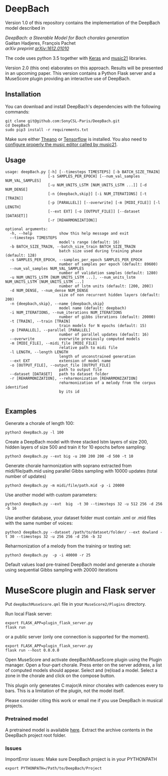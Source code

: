 # DeepBach
Version 1.0 of this repository contains the implementation of the DeepBach model described in

*DeepBach: a Steerable Model for Bach chorales generation*<br/>
Gaëtan Hadjeres, François Pachet<br/>
*arXiv preprint [arXiv:1612.01010](https://arxiv.org/abs/1612.01010)*

The code uses python 3.5 together with [Keras](https://keras.io/) and [music21](http://web.mit.edu/music21/) libraries.

Version 2.0 (this one) elaborates on this approach. Results will be presented in an upcoming paper.
This version contains a Python Flask server and a MuseScore plugin providing an interactive use of DeepBach. 

## Installation

You can download and install DeepBach's dependencies with the following commands:

```
git clone git@github.com:SonyCSL-Paris/DeepBach.git
cd DeepBach
sudo pip3 install -r requirements.txt
```

Make sure either  [Theano](<https://github.com/Theano/Theano>) or [Tensorflow](https://www.tensorflow.org/) is installed.
You also need to [configure properly the music editor called by music21](http://web.mit.edu/music21/doc/moduleReference/moduleEnvironment.html). 

## Usage

```
usage: deepBach.py [-h] [--timesteps TIMESTEPS] [-b BATCH_SIZE_TRAIN]
                   [-s SAMPLES_PER_EPOCH] [--num_val_samples NUM_VAL_SAMPLES]
                   [-u NUM_UNITS_LSTM [NUM_UNITS_LSTM ...]] [-d NUM_DENSE]
                   [-n {deepbach,skip}] [-i NUM_ITERATIONS] [-t [TRAIN]]
                   [-p [PARALLEL]] [--overwrite] [-m [MIDI_FILE]] [-l LENGTH]
                   [--ext EXT] [-o [OUTPUT_FILE]] [--dataset [DATASET]]
                   [-r [REHARMONIZATION]]

optional arguments:
  -h, --help            show this help message and exit
  --timesteps TIMESTEPS
                        model's range (default: 16)
  -b BATCH_SIZE_TRAIN, --batch_size_train BATCH_SIZE_TRAIN
                        batch size used during training phase (default: 128)
  -s SAMPLES_PER_EPOCH, --samples_per_epoch SAMPLES_PER_EPOCH
                        number of samples per epoch (default: 89600)
  --num_val_samples NUM_VAL_SAMPLES
                        number of validation samples (default: 1280)
  -u NUM_UNITS_LSTM [NUM_UNITS_LSTM ...], --num_units_lstm NUM_UNITS_LSTM [NUM_UNITS_LSTM ...]
                        number of lstm units (default: [200, 200])
  -d NUM_DENSE, --num_dense NUM_DENSE
                        size of non recurrent hidden layers (default: 200)
  -n {deepbach,skip}, --name {deepbach,skip}
                        model name (default: deepbach)
  -i NUM_ITERATIONS, --num_iterations NUM_ITERATIONS
                        number of gibbs iterations (default: 20000)
  -t [TRAIN], --train [TRAIN]
                        train models for N epochs (default: 15)
  -p [PARALLEL], --parallel [PARALLEL]
                        number of parallel updates (default: 16)
  --overwrite           overwrite previously computed models
  -m [MIDI_FILE], --midi_file [MIDI_FILE]
                        relative path to midi file
  -l LENGTH, --length LENGTH
                        length of unconstrained generation
  --ext EXT             extension of model name
  -o [OUTPUT_FILE], --output_file [OUTPUT_FILE]
                        path to output file
  --dataset [DATASET]   path to dataset folder
  -r [REHARMONIZATION], --reharmonization [REHARMONIZATION]
                        reharmonization of a melody from the corpus identified
                        by its id


```

## Examples
Generate a chorale of length 100:
```
python3 deepBach.py -l 100
```
Create a DeepBach model with three stacked lstm layers of size 200, hidden layers of size 500 and train it for 10 epochs before sampling:
```
python3 deepBach.py --ext big -u 200 200 200 -d 500 -t 10
```

Generate chorale harmonization with soprano extracted from midi/file/path.mid using parallel Gibbs sampling with 10000 updates (total number of updates)
```
python3 deepBach.py -m midi/file/path.mid -p -i 20000
```


Use another model with custom parameters:
```
python3 deepBach.py --ext  big  -t 30 --timesteps 32 -u 512 256 -d 256 -b 16
```

Use another database, your dataset folder must contain .xml or .mid files with the same number of voices:
```
python3 deepBach.py --dataset /path/to/dataset/folder/ --ext dowland -t 30 --timesteps 32 -u 256 256 -d 256 -b 32
```

Reharmonization of a melody from the training or testing set:
```
python3 deepBach.py  -p -i 40000 -r 25
```

Default values load pre-trained DeepBach model and generate a chorale using sequential Gibbs sampling with 20000 iterations


# MuseScore plugin and Flask server
Put  ``deepBachMuseScore.qml`` file in your ``MuseScore2/Plugins`` directory.

Run local Flask server:
```
export FLASK_APP=plugin_flask_server.py
flask run
```
or a public server (only one connection is supported for the moment).
```
export FLASK_APP=plugin_flask_server.py
flask run --host 0.0.0.0
```

Open MuseScore and activate deepBachMuseScore plugin using the Plugin manager.
Open a four-part chorale.
Press enter on the server address, a list of computed models should appear.
Select and (re)load a model.
Select a zone in the chorale and click on the compose button.


This plugin only generates C major/A minor chorales with cadences every to bars. This is a limitation of the plugin, not the model itself.


Please consider citing this work or email me if you use DeepBach in musical projects. 

### Pretrained model
A pretrained model is available [here](https://www.dropbox.com/sh/qlcxv3dzj5zpcu5/AAB0PD55W3DCTJxQIRCNSbW1a?dl=0).
Extract the archive contents in the DeepBach project root folder.

### Issues
ImportError issues: Make sure DeepBach project is in your PYTHONPATH
```
export PYTHONPATH=/Path/to/DeepBach/Project
```
